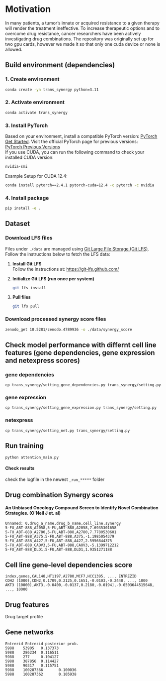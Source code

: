 # Motivation

In many patients, a tumor’s innate or acquired resistance to a given therapy will render the treatment ineffective. To increase therapeutic options and to overcome drug resistance, cancer researchers have been actively investigating drug combinations.
The repository was originally set up for two gpu cards, however we made it so that only one cuda device or none is allowed.

## Build environment (dependencies)

### 1. Create environment
```bash
conda create -yn trans_synergy python=3.11
```
### 2. Activate environment
```bash
conda activate trans_synergy
```
### 3. Install PyTorch
Based on your environment, install a compatible PyTorch version: [PyTorch Get Started](https://pytorch.org/get-started/locally/). 
Visit the official PyTorch page for previous versions:  
[PyTorch Previous Versions](https://pytorch.org/get-started/previous-versions/)<br>
If you use CUDA, you can run the following command to check your installed CUDA version:
```bash
nvidia-smi      
```
Example Setup for CUDA 12.4:
```bash
conda install pytorch==2.4.1 pytorch-cuda=12.4 -c pytorch -c nvidia 
```

### 4. Install package
```bash
pip install -e .
```

## Dataset

### Download LFS files

Files under `./data` are managed using [Git Large File Storage (Git LFS)](https://git-lfs.github.com/). 
Follow the instructions below to fetch the LFS data:

1. **Install Git LFS**  
   Follow the instructions at: https://git-lfs.github.com/

2. **Initialize Git LFS (run once per system)**  
   ```bash
   git lfs install
    ```
3. **Pull files**
   ```bash
   git lfs pull
    ```

### Download processed synergy score files
```bash
zenodo_get 10.5281/zenodo.4789936 -o ./data/synergy_score
```

## Check model performance with differnt cell line features (gene dependencies, gene expression and netexpress scores)
### gene dependencies
```
cp trans_synergy/setting_gene_dependencies.py trans_synergy/setting.py
```

### gene expression
```
cp trans_synergy/setting_gene_expression.py trans_synergy/setting.py
```

### netexpress
```
cp trans_synergy/setting_net.py trans_synergy/setting.py
```

## Run training
```
python attention_main.py
```
#### Check results
check the logfile in the newest ```_run_*****``` folder

## Drug combination Synergy scores

#### An Unbiased Oncology Compound Screen to Identify Novel Combination Strategies. (O'Neil J et. al)

```
Unnamed: 0,drug_a_name,drug_b_name,cell_line,synergy
5-FU_ABT-888_A2058,5-FU,ABT-888,A2058,7.6935301658
5-FU_ABT-888_A2780,5-FU,ABT-888,A2780,7.7780530601
5-FU_ABT-888_A375,5-FU,ABT-888,A375,-1.1985054379
5-FU_ABT-888_A427,5-FU,ABT-888,A427,2.5956844375
5-FU_ABT-888_CAOV3,5-FU,ABT-888,CAOV3,-5.1399712212
5-FU_ABT-888_DLD1,5-FU,ABT-888,DLD1,1.9351271188
```

## Cell line gene-level dependencies score

```
index,genes,CAL148,HT1197,A2780,MCF7,HCC1395, ..., ENTREZID
CDH2 (1000),CDH2,0.1709,0.2125,0.1651,-0.0103,-0.2448, ..., 1000
AKT3 (10000),AKT3,-0.0400,-0.0137,0.2180,-0.0194],-0.0503644515648, ..., 10000
```

## Drug features
Drug target profile

## Gene networks

```
Entrezid Entrezid posterior prob.
5988    53905   0.137373
5988    286234  0.116511
5988    277     0.104127
5988    387856  0.114427
5988    90317   0.115751
5988    100287366       0.100036
5988    100287362       0.105938
```
